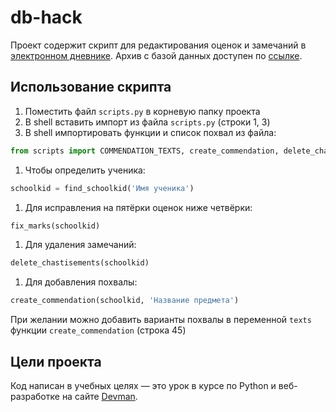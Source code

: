 # db-hack

Проект содержит скрипт для редактирования оценок и замечаний в [электронном дневнике](https://github.com/devmanorg/e-diary/tree/master).
Архив с базой данных доступен по [ссылке](https://dvmn.org/filer/canonical/1562234129/166/).

## Использование скрипта

1. Поместить файл `scripts.py` в корневую папку проекта
2. В shell вставить импорт из файла `scripts.py` (строки 1, 3)
3. В shell импортировать функции и список похвал из файла:
```python
from scripts import COMMENDATION_TEXTS, create_commendation, delete_chastisements, find_schoolkid, fix_marks
```
1. Чтобы определить ученика:
```python
schoolkid = find_schoolkid('Имя ученика')
```
1. Для исправления на пятёрки оценок ниже четвёрки: 
```python
fix_marks(schoolkid)
```
1. Для удаления замечаний: 
```python
delete_chastisements(schoolkid)
```
1. Для добавления похвалы: 
```python
create_commendation(schoolkid, 'Название предмета')
```
   
При желании можно добавить варианты похвалы в переменной `texts` функции `create_commendation` (строка 45)

## Цели проекта

Код написан в учебных целях — это урок в курсе по Python и веб-разработке на сайте [Devman](https://dvmn.org/).
